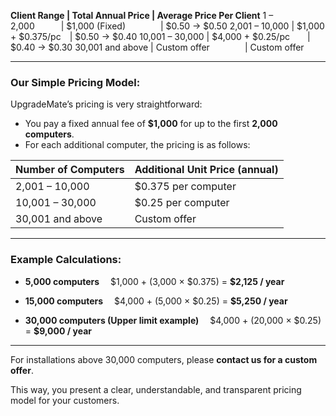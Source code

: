**Client Range | Total Annual Price | Average Price Per Client**
1 – 2,000   | \$1,000 (Fixed)    | \$0.50 → \$0.50
2,001 – 10,000 | \$1,000 + \$0.375/pc | \$0.50 → \$0.40
10,001 – 30,000 | \$4,000 + \$0.25/pc  | \$0.40 → \$0.30
30,001 and above | Custom offer    | Custom offer

---

### Our Simple Pricing Model:

UpgradeMate’s pricing is very straightforward:

* You pay a fixed annual fee of **\$1,000** for up to the first **2,000 computers**.
* For each additional computer, the pricing is as follows:

| Number of Computers | Additional Unit Price (annual) |
| ------------------- | ------------------------------ |
| 2,001 – 10,000      | \$0.375 per computer           |
| 10,001 – 30,000     | \$0.25 per computer            |
| 30,001 and above    | Custom offer                   |

---

### Example Calculations:

* **5,000 computers**
   \$1,000 + (3,000 × \$0.375) = **\$2,125 / year**

* **15,000 computers**
   \$4,000 + (5,000 × \$0.25) = **\$5,250 / year**

* **30,000 computers (Upper limit example)**
   \$4,000 + (20,000 × \$0.25) = **\$9,000 / year**

---

For installations above 30,000 computers, please **contact us for a custom offer**.

This way, you present a clear, understandable, and transparent pricing model for your customers.
